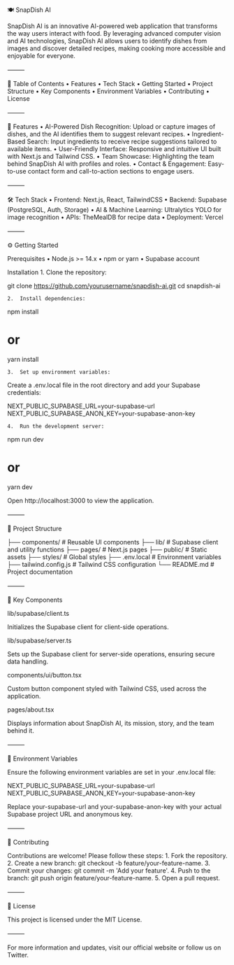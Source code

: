 

🍽️ SnapDish AI

SnapDish AI is an innovative AI-powered web application that transforms the way users interact with food. By leveraging advanced computer vision and AI technologies, SnapDish AI allows users to identify dishes from images and discover detailed recipes, making cooking more accessible and enjoyable for everyone.


⸻

📌 Table of Contents
	•	Features
	•	Tech Stack
	•	Getting Started
	•	Project Structure
	•	Key Components
	•	Environment Variables
	•	Contributing
	•	License

⸻

🚀 Features
	•	AI-Powered Dish Recognition:
Upload or capture images of dishes, and the AI identifies them to suggest relevant recipes.
	•	Ingredient-Based Search:
Input ingredients to receive recipe suggestions tailored to available items.
	•	User-Friendly Interface:
Responsive and intuitive UI built with Next.js and Tailwind CSS.
	•	Team Showcase:
Highlighting the team behind SnapDish AI with profiles and roles.
	•	Contact & Engagement:
Easy-to-use contact form and call-to-action sections to engage users.

⸻

🛠️ Tech Stack
	•	Frontend: Next.js, React, TailwindCSS
	•	Backend: Supabase (PostgreSQL, Auth, Storage)
	•	AI & Machine Learning: Ultralytics YOLO for image recognition
	•	APIs: TheMealDB for recipe data
	•	Deployment: Vercel

⸻

⚙️ Getting Started

Prerequisites
	•	Node.js >= 14.x
	•	npm or yarn
	•	Supabase account

Installation
	1.	Clone the repository:

git clone https://github.com/yourusername/snapdish-ai.git
cd snapdish-ai


	2.	Install dependencies:

npm install
# or
yarn install


	3.	Set up environment variables:
Create a .env.local file in the root directory and add your Supabase credentials:

NEXT_PUBLIC_SUPABASE_URL=your-supabase-url
NEXT_PUBLIC_SUPABASE_ANON_KEY=your-supabase-anon-key


	4.	Run the development server:

npm run dev
# or
yarn dev

Open http://localhost:3000 to view the application.

⸻

📁 Project Structure

├── components/          # Reusable UI components
├── lib/                 # Supabase client and utility functions
├── pages/               # Next.js pages
├── public/              # Static assets
├── styles/              # Global styles
├── .env.local           # Environment variables
├── tailwind.config.js   # Tailwind CSS configuration
└── README.md            # Project documentation



⸻

🧩 Key Components

lib/supabase/client.ts

Initializes the Supabase client for client-side operations.

lib/supabase/server.ts

Sets up the Supabase client for server-side operations, ensuring secure data handling.

components/ui/button.tsx

Custom button component styled with Tailwind CSS, used across the application.

pages/about.tsx

Displays information about SnapDish AI, its mission, story, and the team behind it.

⸻

🔐 Environment Variables

Ensure the following environment variables are set in your .env.local file:

NEXT_PUBLIC_SUPABASE_URL=your-supabase-url
NEXT_PUBLIC_SUPABASE_ANON_KEY=your-supabase-anon-key

Replace your-supabase-url and your-supabase-anon-key with your actual Supabase project URL and anonymous key.

⸻

🤝 Contributing

Contributions are welcome! Please follow these steps:
	1.	Fork the repository.
	2.	Create a new branch: git checkout -b feature/your-feature-name.
	3.	Commit your changes: git commit -m 'Add your feature'.
	4.	Push to the branch: git push origin feature/your-feature-name.
	5.	Open a pull request.

⸻

📄 License

This project is licensed under the MIT License.

⸻

For more information and updates, visit our official website or follow us on Twitter.

